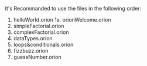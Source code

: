 It's Recommanded to use the files in the following order:
1.  helloWorld.orion
1a. orionWelcome.orion
2.  simpleFactorial.orion
3.  complexFactorial.orion
4.  dataTypes.orion
5.  loops&conditionals.orion
6.  fizzbuzz.orion
7.  guessNumber.orion
